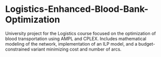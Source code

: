 # Logistics-Enhanced-Blood-Bank-Optimization
University project for the Logistics course focused on the optimization of blood transportation using AMPL and CPLEX.  Includes mathematical modeling of the network, implementation of an ILP model, and a budget-constrained variant minimizing cost and number of arcs.
